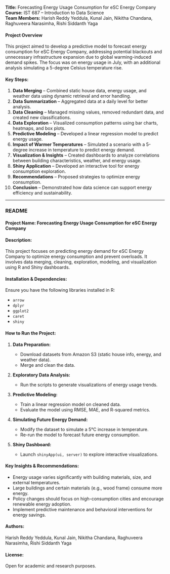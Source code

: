 **Title:** Forecasting Energy Usage Consumption for eSC Energy Company  
**Course:** IST 687 – Introduction to Data Science  
**Team Members:** Harish Reddy Yeddula, Kunal Jain, Nikitha Chandana, Raghuveera Narasimha, Rishi Siddanth Yaga  

#### **Project Overview**
This project aimed to develop a predictive model to forecast energy consumption for eSC Energy Company, addressing potential blackouts and unnecessary infrastructure expansion due to global warming-induced demand spikes. The focus was on energy usage in July, with an additional analysis simulating a 5-degree Celsius temperature rise.

#### **Key Steps:**
1. **Data Merging** – Combined static house data, energy usage, and weather data using dynamic retrieval and error handling.
2. **Data Summarization** – Aggregated data at a daily level for better analysis.
3. **Data Cleaning** – Managed missing values, removed redundant data, and created new classifications.
4. **Data Exploration** – Visualized consumption patterns using bar charts, heatmaps, and box plots.
5. **Predictive Modeling** – Developed a linear regression model to predict energy usage.
6. **Impact of Warmer Temperatures** – Simulated a scenario with a 5-degree increase in temperature to predict energy demand.
7. **Visualization & Insights** – Created dashboards to analyze correlations between building characteristics, weather, and energy usage.
8. **Shiny Application** – Developed an interactive tool for energy consumption exploration.
9. **Recommendations** – Proposed strategies to optimize energy consumption.
10. **Conclusion** – Demonstrated how data science can support energy efficiency and sustainability.

---

### **README**
#### **Project Name:** Forecasting Energy Usage Consumption for eSC Energy Company  
#### **Description:**  
This project focuses on predicting energy demand for eSC Energy Company to optimize energy consumption and prevent overloads. It involves data merging, cleaning, exploration, modeling, and visualization using R and Shiny dashboards.

#### **Installation & Dependencies:**  
Ensure you have the following libraries installed in R:  
- `arrow`  
- `dplyr`  
- `ggplot2`  
- `caret`  
- `shiny`  

#### **How to Run the Project:**  
1. **Data Preparation:**  
   - Download datasets from Amazon S3 (static house info, energy, and weather data).  
   - Merge and clean the data.  

2. **Exploratory Data Analysis:**  
   - Run the scripts to generate visualizations of energy usage trends.  

3. **Predictive Modeling:**  
   - Train a linear regression model on cleaned data.  
   - Evaluate the model using RMSE, MAE, and R-squared metrics.  

4. **Simulating Future Energy Demand:**  
   - Modify the dataset to simulate a 5°C increase in temperature.  
   - Re-run the model to forecast future energy consumption.  

5. **Shiny Dashboard:**  
   - Launch `shinyApp(ui, server)` to explore interactive visualizations.  

#### **Key Insights & Recommendations:**  
- Energy usage varies significantly with building materials, size, and external temperatures.  
- Large buildings and certain materials (e.g., wood frame) consume more energy.  
- Policy changes should focus on high-consumption cities and encourage renewable energy adoption.  
- Implement predictive maintenance and behavioral interventions for energy savings.  

#### **Authors:**  
Harish Reddy Yeddula, Kunal Jain, Nikitha Chandana, Raghuveera Narasimha, Rishi Siddanth Yaga  

#### **License:**  
Open for academic and research purposes.  

